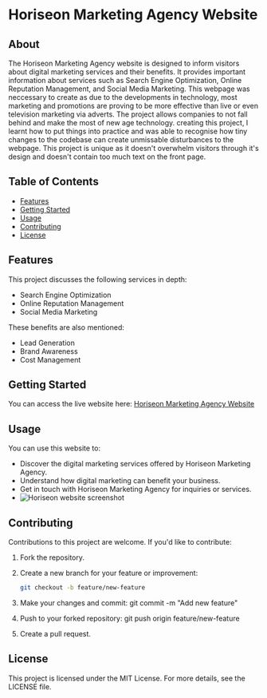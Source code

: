 # Horiseon Marketing Agency Website

## About

The Horiseon Marketing Agency website is designed to inform visitors about digital marketing services and their benefits. It provides important information about services such as Search Engine Optimization, Online Reputation Management, and Social Media Marketing. This webpage was neccessary to create as due to the developments in technology, most marketing and promotions are proving to be more effective than live or even television marketing via adverts. The project allows companies to not fall behind and make the most of new age technology. creating this project, I learnt how to put things into practice and was able to recognise how tiny changes to the codebase can create unmissable disturbances to the webpage. This project is unique as it doesn't overwhelm visitors through it's design and doesn't contain too much text on the front page.

## Table of Contents

- [Features](#features)
- [Getting Started](#getting-started)
- [Usage](#usage)
- [Contributing](#contributing)
- [License](#license)

## Features

This project discusses the following services in depth:

- Search Engine Optimization
- Online Reputation Management
- Social Media Marketing

These benefits are also mentioned:

- Lead Generation
-  Brand Awareness
-  Cost Management

## Getting Started

 You can access the live website here: [Horiseon Marketing Agency Website](https://hamdanurfore.github.io/first-challenge/)

 ## Usage

 You can use this website to:

- Discover the digital marketing services offered by Horiseon Marketing Agency.
- Understand how digital marketing can benefit your business.
- Get in touch with Horiseon Marketing Agency for inquiries or services.
-  ![Horiseon website screenshot](assets/images/screenshot.png)

## Contributing

Contributions to this project are welcome. If you'd like to contribute:

1. Fork the repository.

2. Create a new branch for your feature or improvement:
   ```bash
   git checkout -b feature/new-feature
   
3. Make your changes and commit:
git commit -m "Add new feature"

4. Push to your forked repository:
git push origin feature/new-feature

5. Create a pull request.

## License

This project is licensed under the MIT License. For more details, see the LICENSE file.
   
